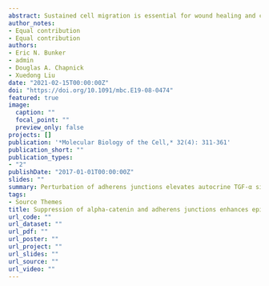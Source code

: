 ```yaml
---
abstract: Sustained cell migration is essential for wound healing and cancer metastasis. The epidermal growth factor receptor (EGFR) signaling cascade is known to drive cell migration and proliferation. While the signal transduction downstream of EGFR has been extensively investigated, our knowledge of the initiation and maintenance of EGFR signaling during cell migration remains limited. The metalloprotease TACE (tumor necrosis factor alpha converting enzyme) is responsible for producing active EGFR family ligands in the via ligand shedding. Sustained TACE activity may perpetuate EGFR signaling and reduce a cell’s reliance on exogenous growth factors. Using a cultured keratinocyte model system, we show that depletion of α-catenin perturbs adherens junctions, enhances cell proliferation and motility, and decreases dependence on exogenous growth factors. We show that the underlying mechanism for these observed phenotypical changes depends on enhanced autocrine/paracrine release of the EGFR ligand transforming growth factor alpha in a TACE-dependent manner. We demonstrate that proliferating keratinocyte epithelial cell clusters display waves of oscillatory extracellular signal–regulated kinase (ERK) activity, which can be eliminated by TACE knockout, suggesting that these waves of oscillatory ERK activity depend on autocrine/paracrine signals produced by TACE. These results provide new insights into the regulatory role of adherens junctions in initiating and maintaining autocrine/paracrine signaling with relevance to wound healing and cellular transformation.
author_notes:
- Equal contribution
- Equal contribution
authors:
- Eric N. Bunker
- admin
- Douglas A. Chapnick
- Xuedong Liu
date: "2021-02-15T00:00:00Z"
doi: "https://doi.org/10.1091/mbc.E19-08-0474"
featured: true
image:
  caption: ""
  focal_point: ""
  preview_only: false
projects: []
publication: '*Molecular Biology of the Cell,* 32(4): 311-361'
publication_short: ""
publication_types:
- "2"
publishDate: "2017-01-01T00:00:00Z"
slides: ""
summary: Perturbation of adherens junctions elevates autocrine TGF-α signaling via membrane-bound protease TACE.
tags:
- Source Themes
title: Suppression of alpha-catenin and adherens junctions enhances epithelial cell proliferation and motility via TACE-mediated TGF-alpha autocrine/paracrine signaling
url_code: ""
url_dataset: ""
url_pdf: ""
url_poster: ""
url_project: ""
url_slides: ""
url_source: ""
url_video: ""
---
```

